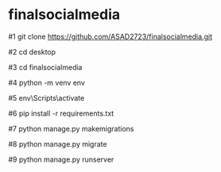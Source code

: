 # finalsocialmedia

#1 git clone https://github.com/ASAD2723/finalsocialmedia.git 

#2 cd desktop

#3 cd finalsocialmedia

#4 python -m venv env

#5 env\Scripts\activate

#6 pip install -r requirements.txt

#7 python manage.py makemigrations

#8 python manage.py migrate

#9 python manage.py runserver

